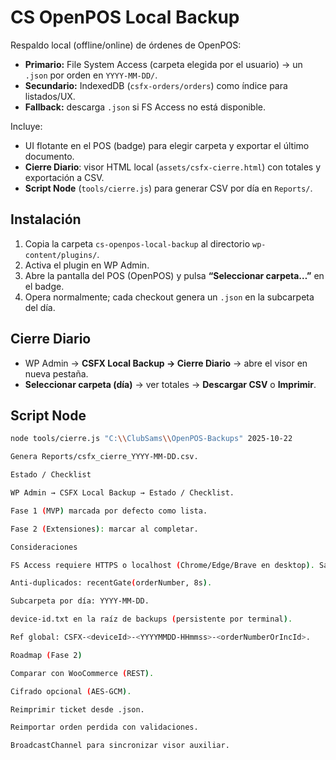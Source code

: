 # CS OpenPOS Local Backup

Respaldo local (offline/online) de órdenes de OpenPOS:
- **Primario:** File System Access (carpeta elegida por el usuario) → un `.json` por orden en `YYYY-MM-DD/`.
- **Secundario:** IndexedDB (`csfx-orders/orders`) como índice para listados/UX.
- **Fallback:** descarga `.json` si FS Access no está disponible.

Incluye:
- UI flotante en el POS (badge) para elegir carpeta y exportar el último documento.
- **Cierre Diario**: visor HTML local (`assets/csfx-cierre.html`) con totales y exportación a CSV.
- **Script Node** (`tools/cierre.js`) para generar CSV por día en `Reports/`.

## Instalación
1. Copia la carpeta `cs-openpos-local-backup` al directorio `wp-content/plugins/`.
2. Activa el plugin en WP Admin.
3. Abre la pantalla del POS (OpenPOS) y pulsa **“Seleccionar carpeta…”** en el badge.
4. Opera normalmente; cada checkout genera un `.json` en la subcarpeta del día.

## Cierre Diario
- WP Admin → **CSFX Local Backup → Cierre Diario** → abre el visor en nueva pestaña.
- **Seleccionar carpeta (día)** → ver totales → **Descargar CSV** o **Imprimir**.

## Script Node
```bash
node tools/cierre.js "C:\\ClubSams\\OpenPOS-Backups" 2025-10-22

Genera Reports/csfx_cierre_YYYY-MM-DD.csv.

Estado / Checklist

WP Admin → CSFX Local Backup → Estado / Checklist.

Fase 1 (MVP) marcada por defecto como lista.

Fase 2 (Extensiones): marcar al completar.

Consideraciones

FS Access requiere HTTPS o localhost (Chrome/Edge/Brave en desktop). Safari/iOS: fallback por descarga + IndexedDB.

Anti-duplicados: recentGate(orderNumber, 8s).

Subcarpeta por día: YYYY-MM-DD.

device-id.txt en la raíz de backups (persistente por terminal).

Ref global: CSFX-<deviceId>-<YYYYMMDD-HHmmss>-<orderNumberOrIncId>.

Roadmap (Fase 2)

Comparar con WooCommerce (REST).

Cifrado opcional (AES-GCM).

Reimprimir ticket desde .json.

Reimportar orden perdida con validaciones.

BroadcastChannel para sincronizar visor auxiliar.
